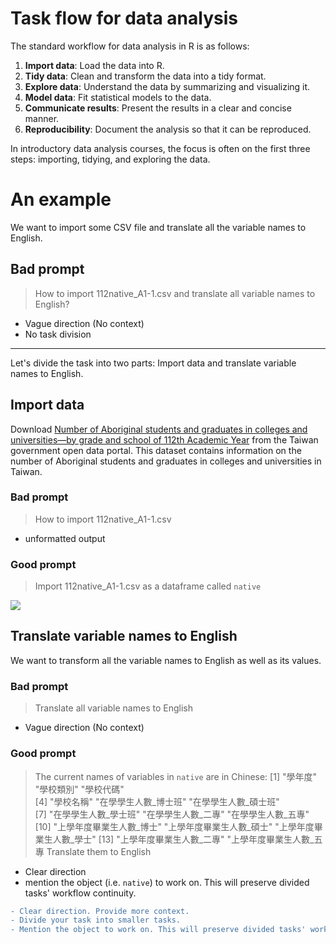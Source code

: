 # Task flow for data analysis

The standard workflow for data analysis in R is as follows:  

1. **Import data**: Load the data into R.
2. **Tidy data**: Clean and transform the data into a tidy format.
3. **Explore data**: Understand the data by summarizing and visualizing it.
4. **Model data**: Fit statistical models to the data.
5. **Communicate results**: Present the results in a clear and concise manner.
6. **Reproducibility**: Document the analysis so that it can be reproduced.

In introductory data analysis courses, the focus is often on the first three steps: importing, tidying, and exploring the data.

# An example

We want to import some CSV file and translate all the variable names to English.

## Bad prompt

>  How to import 112native_A1-1.csv and translate all variable names to English?

 - Vague direction (No context)  
 - No task division

***

Let's divide the task into two parts: Import data and translate variable names to English.

## Import data

Download [Number of Aboriginal students and graduates in colleges and universities—by grade and school of 112th Academic Year](https://data.gov.tw/dataset/33514) from the Taiwan government open data portal. This dataset contains information on the number of Aboriginal students and graduates in colleges and universities in Taiwan.

### Bad prompt

> How to import 112native_A1-1.csv

   - unformatted output

### Good prompt

> Import 112native_A1-1.csv as a dataframe called `native`

   
![](https://r4ds.hadley.nz/images/tidy-1.png)

## Translate variable names to English

We want to transform all the variable names to English as well as its values.


### Bad prompt

> Translate all variable names to English

 - Vague direction (No context)


### Good prompt

> The current names of variables in `native` are in Chinese: 
>  [1] "學年度"                  "學校類別"                "學校代碼"               
 [4] "學校名稱"                "在學學生人數_博士班"     "在學學生人數_碩士班"    
 [7] "在學學生人數_學士班"     "在學學生人數_二專"       "在學學生人數_五專"      
[10] "上學年度畢業生人數_博士" "上學年度畢業生人數_碩士" "上學年度畢業生人數_學士"
[13] "上學年度畢業生人數_二專" "上學年度畢業生人數_五專
> Translate them to English


  - Clear direction
  - mention the object (i.e. `native`) to work on. This will preserve divided tasks' workflow continuity.


```diff
- Clear direction. Provide more context.  
- Divide your task into smaller tasks.
- Mention the object to work on. This will preserve divided tasks' workflow continuity.  

```

